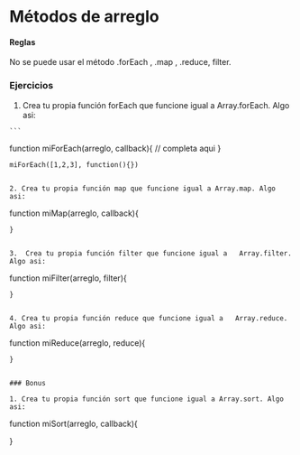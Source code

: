  # Métodos de arreglo

  #### Reglas
  No se puede usar el método .forEach , .map , .reduce, filter.

  ### Ejercicios

  1. Crea tu propia función forEach que funcione igual a Array.forEach. Algo asi:

	```
  function miForEach(arreglo, callback){
		// completa aqui
	}

	miForEach([1,2,3], function(){})
  ```

  2. Crea tu propia función map que funcione igual a Array.map. Algo asi:

  ```
  function miMap(arreglo, callback){

  	}
  ```

  3.  Crea tu propia función filter que funcione igual a   Array.filter. Algo asi:

  ```
  function miFilter(arreglo, filter){

  	}
  ```

  4. Crea tu propia función reduce que funcione igual a   Array.reduce. Algo asi:

  ```
  function miReduce(arreglo, reduce){

  	}
  ```

 ### Bonus

 1. Crea tu propia función sort que funcione igual a Array.sort. Algo asi:

 ```
 function miSort(arreglo, callback){

 }
 ```
